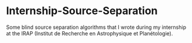 # Internship-Source-Separation

Some blind source separation algorithms that I wrote during my internship at the IRAP (Institut de Recherche en Astrophysique et Planétologie).
